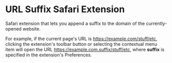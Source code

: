 # URL Suffix Safari Extension

Safari extension that lets you append a suffix to the domain of the currently-opened website.

For example, if the current page's URL is https://example.com/stuff/etc, clicking the
extension's toolbar button or selecting the contextual menu item will open the URL
https://example.com.suffix/stuff/etc, where __suffix__ is specified in the extension's
Preferences.
